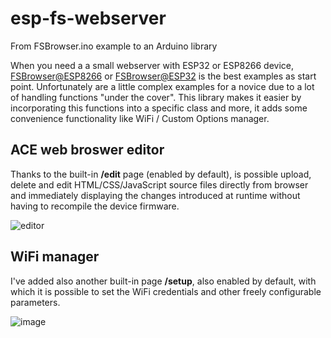 
# esp-fs-webserver
From FSBrowser.ino example to an Arduino library

When you need a a small webserver with ESP32 or ESP8266 device, [FSBrowser@ESP8266](https://github.com/esp8266/Arduino/tree/master/libraries/ESP8266WebServer/examples/FSBrowser) or [FSBrowser@ESP32](https://github.com/espressif/arduino-esp32/tree/master/libraries/WebServer/examples/FSBrowser) is the best examples as start point. 
Unfortunately are a little complex examples for a novice due to a lot of handling functions "under the cover". 
This library makes it easier by incorporating this functions into a specific class and more, it adds some convenience functionality like WiFi / Custom Options manager.


## ACE web broswer editor
Thanks to the built-in **/edit** page (enabled by default), is possible upload, delete and edit HTML/CSS/JavaScript source files directly from browser and immediately displaying the changes introduced at runtime without having to recompile the device firmware.

![editor](https://user-images.githubusercontent.com/27758688/122570105-b6a01080-d04b-11eb-832c-f60c0a886efd.png)



## WiFi manager
I've added also another built-in page **/setup**, also enabled by default, with which it is possible to set the WiFi credentials and other freely configurable parameters.

![image](https://user-images.githubusercontent.com/27758688/122721275-c187ba80-d270-11eb-9960-9b21fe40fe95.png)
